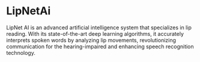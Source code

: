# LipNetAi
LipNet AI is an advanced artificial intelligence system that specializes in lip reading. With its state-of-the-art deep learning algorithms, it accurately interprets spoken words by analyzing lip movements, revolutionizing communication for the hearing-impaired and enhancing speech recognition technology.
